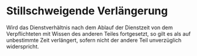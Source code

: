 # Stillschweigende Verlängerung

Wird das Dienstverhältnis nach dem Ablauf der Dienstzeit von dem Verpflichteten mit Wissen des anderen Teiles fortgesetzt, so gilt es als auf unbestimmte Zeit verlängert, sofern nicht der andere Teil unverzüglich widerspricht. 

